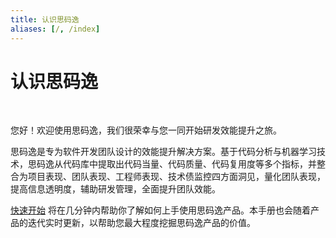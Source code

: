 ```yaml
---
title: 认识思码逸
aliases: [/, /index]
---
```


# 认识思码逸

<br />

您好！欢迎使用思码逸，我们很荣幸与您一同开始研发效能提升之旅。

思码逸是专为软件开发团队设计的效能提升解决方案。基于代码分析与机器学习技术，思码逸从代码库中提取出代码当量、代码质量、代码复用度等多个指标，并整合为项目表现、团队表现、工程师表现、技术债监控四方面洞见，量化团队表现，提高信息透明度，辅助研发管理，全面提升团队效能。

[快速开始](quick_start/overview.md) 将在几分钟内帮助你了解如何上手使用思码逸产品。本手册也会随着产品的迭代实时更新，以帮助您最大程度挖掘思码逸产品的价值。
